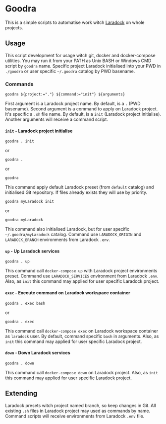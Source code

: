# Goodra

This is a simple scripts to automatise work witch [Laradock](https://laradock.io/) on whole projects.

## Usage

This script development for usage witch git, docker and docker-compose utilities.
You may run it from your PATH as Unix BASH or Windows CMD script by `goodra` name.
Specific project Laradock initialised into your PWD in `./goodra` or user specific `~/.goodra` catalog by PWD basename.

### Commands

```shell script
goodra ${project:="."} ${command:="init"} ${arguments}
```

First argument is a Laradock project name.
By default, is a `.` (PWD basename).
Second argument is a command to apply on Laradock project.
It's specific a `.sh` file name.
By default, is a `init` (Laradock project initialise).
Another arguments will receive a command script.

#### `init` - Laradock project initialise

```shell script
goodra . init
```

or

```shell script
goodra .
```

or

```shell script
goodra
```

This command apply default Laradock preset (from `default` catalog) and initialised Git repository.
If files already exists they will use by priority.

```shell script
goodra myLaradock init
```

or

```shell script
goodra myLaradock
```

This command also initialised Laradock, but for user specific `~/.goodra/myLaradock` catalog.
Command use `LARADOCK_ORIGIN` and `LARADOCK_BRANCH` environments from Laradock `.env`.

#### `up` - Up Laradock services

```shell script
goodra . up
```

This command call `docker-compose up` with Laradock project environments preset.
Command use `LARADOCK_SERVICES` environment from Laradock `.env`.
Also, as `init` this command may applied for user specific Laradock project.

#### `exec` - Execute command on Laradock workspace container

```shell script
goodra . exec bash
```

or

```shell script
goodra . exec
```

This command call `docker-compose exec` on Laradock workspace container as `laradock` user.
By default, command specific `bash` in arguments.
Also, as `init` this command may applied for user specific Laradock project.

#### `down` - Down Laradock services

```shell script
goodra . down
```

This command call `docker-compose down` on Laradock project.
Also, as `init` this command may applied for user specific Laradock project.

## Extending

Laradock presets witch project named branch, so keep changes in Git.
All existing `.sh` files in Laradock project may used as commands by name.
Command scripts will receive environments from Laradock `.env` file.
